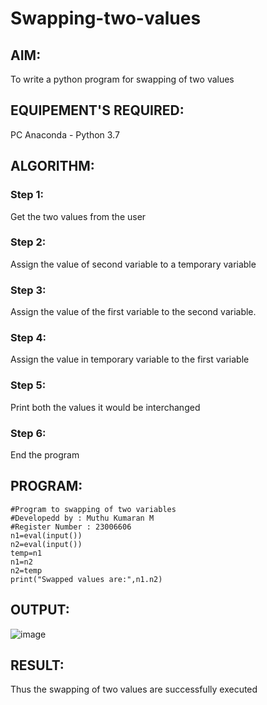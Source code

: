 # Swapping-two-values
## AIM:
To write a python program for swapping of two values
## EQUIPEMENT'S REQUIRED: 
PC
Anaconda - Python 3.7
## ALGORITHM: 
### Step 1:
Get the two values from the user
### Step 2: 
Assign the value of second variable to a temporary variable 
### Step 3: 
Assign the value of the first variable to the second variable.
### Step 4:  
Assign the value in temporary variable to the first variable
### Step 5: 
Print both the values it would be interchanged
### Step 6: 
End the program
## PROGRAM:
```
#Program to swapping of two variables
#Developedd by : Muthu Kumaran M
#Register Number : 23006606
n1=eval(input())
n2=eval(input())
temp=n1
n1=n2
n2=temp
print("Swapped values are:",n1.n2)
```
## OUTPUT:
![image](https://github.com/Muthu-Kumaran-M/Swapping-two-values/assets/144979439/9bc3d52d-54a5-47a9-a122-938eda51913d)

## RESULT:
Thus the swapping of two values are successfully executed



